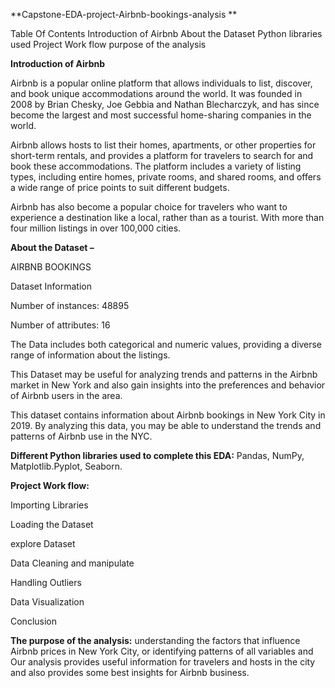 **Capstone-EDA-project-Airbnb-bookings-analysis **

Table Of Contents
Introduction of Airbnb
About the Dataset
Python libraries used
Project Work flow
purpose of the analysis

**Introduction of Airbnb**

Airbnb is a popular online platform that allows individuals to list, discover, and book unique accommodations around the world. It was founded in 2008 by Brian Chesky, Joe Gebbia and Nathan Blecharczyk, and has since become the largest and most successful home-sharing companies in the world.

Airbnb allows hosts to list their homes, apartments, or other properties for short-term rentals, and provides a platform for travelers to search for and book these accommodations. The platform includes a variety of listing types, including entire homes, private rooms, and shared rooms, and offers a wide range of price points to suit different budgets.

Airbnb has also become a popular choice for travelers who want to experience a destination like a local, rather than as a tourist. With more than four million listings in over 100,000 cities.

**About the Dataset –**

AIRBNB BOOKINGS

Dataset Information

Number of instances: 48895

Number of attributes: 16


The Data includes both categorical and numeric values, providing a diverse range of information about the listings.


This Dataset may be useful for analyzing trends and patterns in the Airbnb market in New York and also gain insights into the preferences and behavior of Airbnb users in the area.


This dataset contains information about Airbnb bookings in New York City in 2019. By analyzing this data, you may be able to understand the trends and patterns of Airbnb use in the NYC.


**Different Python libraries used to complete this EDA:**
Pandas,
NumPy,
Matplotlib.Pyplot,
Seaborn.

**Project Work flow:**

Importing Libraries

Loading the Dataset

explore Dataset

Data Cleaning and manipulate

Handling Outliers

Data Visualization

Conclusion

**The purpose of the analysis:**
understanding the factors that influence Airbnb prices in New York City, or identifying patterns of all variables and Our analysis provides useful information for travelers and hosts in the city and also provides some best insights for Airbnb business.


